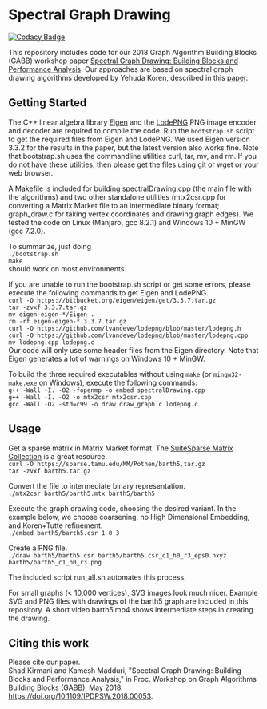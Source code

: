 # Spectral Graph Drawing

[![Codacy Badge](https://api.codacy.com/project/badge/Grade/1296e6349fdf46baa9b8b0fadbb51a35)](https://app.codacy.com/app/kamesh.madduri/SpectralGraphDrawing?utm_source=github.com&utm_medium=referral&utm_content=kmadduri/SpectralGraphDrawing&utm_campaign=Badge_Grade_Settings)

This repository includes code for our 2018 Graph Algorithm Building Blocks (GABB) workshop paper [Spectral Graph Drawing: Building Blocks and Performance Analysis](https://doi.org/10.1109/IPDPSW.2018.00053). Our approaches are based on spectral graph drawing algorithms developed by Yehuda Koren, described in this [paper](https://doi.org/10.1016/j.camwa.2004.08.015). 

## Getting Started

The C++ linear algebra library [Eigen](http://eigen.tuxfamily.org/index.php?title=Main_Page) and the [LodePNG](https://lodev.org/lodepng/) PNG image encoder and decoder are required to compile the code. Run the `bootstrap.sh` script to get the required files from Eigen and LodePNG. We used Eigen version 3.3.2 for the results in the paper, but the latest version also works fine. Note that bootstrap.sh uses the commandline utilities curl, tar, mv, and rm. If you do not have these utilities, then please get the files using git or wget or your web browser. 

A Makefile is included for building spectralDrawing.cpp (the main file with the algorithms) and two other standalone utilities (mtx2csr.cpp for converting a Matrix Market file to an intermediate binary format; graph_draw.c for taking vertex coordinates and drawing graph edges). We tested the code on Linux (Manjaro, gcc 8.2.1) and Windows 10 + MinGW (gcc 7.2.0). 

To summarize, just doing  
`./bootstrap.sh`  
`make`  
should work on most environments.

If you are unable to run the bootstrap.sh script or get some errors, please execute the following commands to get Eigen and LodePNG.    
`curl -O https://bitbucket.org/eigen/eigen/get/3.3.7.tar.gz`  
`tar -zvxf 3.3.7.tar.gz`  
`mv eigen-eigen-*/Eigen .`  
`rm -rf eigen-eigen-* 3.3.7.tar.gz`  
`curl -O https://github.com/lvandeve/lodepng/blob/master/lodepng.h`  
`curl -O https://github.com/lvandeve/lodepng/blob/master/lodepng.cpp`  
`mv lodepng.cpp lodepng.c`  
Our code will only use some header files from the Eigen directory. Note that Eigen generates a lot of warnings on Windows 10 + MinGW.

To build the three required executables without using `make` (or `mingw32-make.exe` on Windows), execute the following commands:  
`g++ -Wall -I. -O2 -fopenmp -o embed spectralDrawing.cpp`  
`g++ -Wall -I. -O2 -o mtx2csr mtx2csr.cpp`  
`gcc -Wall -O2 -std=c99 -o draw draw_graph.c lodepng.c`  

## Usage

Get a sparse matrix in Matrix Market format. The [SuiteSparse Matrix Collection](https://sparse.tamu.edu/) is a great resource.  
`curl -O https://sparse.tamu.edu/MM/Pothen/barth5.tar.gz`  
`tar -zvxf barth5.tar.gz`  

Convert the file to intermediate binary representation.  
`./mtx2csr barth5/barth5.mtx barth5/barth5`  

Execute the graph drawing code, choosing the desired variant. In the example below, we choose coarsening, no High Dimensional Embedding, and Koren+Tutte refinement.  
`./embed barth5/barth5.csr 1 0 3`  

Create a PNG file.  
`./draw barth5/barth5.csr barth5/barth5.csr_c1_h0_r3_eps0.nxyz barth5/barth5_c1_h0_r3.png`  

The included script run_all.sh automates this process.  

For small graphs (< 10,000 vertices), SVG images look much nicer. Example SVG and PNG files with drawings of the barth5 graph are included in this repository. A short video barth5.mp4 shows intermediate steps in creating the drawing.

## Citing this work

Please cite our paper.  
Shad Kirmani and Kamesh Madduri, "Spectral Graph Drawing: Building Blocks and Performance Analysis," in Proc. Workshop on Graph Algorithms Building Blocks (GABB), May 2018. <https://doi.org/10.1109/IPDPSW.2018.00053>.
